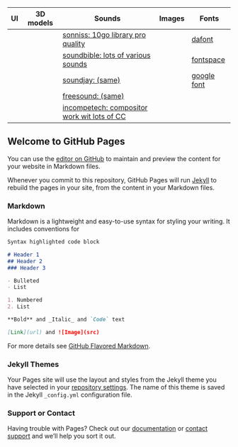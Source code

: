 


| UI  | 3D models  | Sounds  | Images | Fonts |
|---|---|---|---|---|
|   |   | [sonniss: 10go library pro quality](http://www.sonniss.com/)  |   | [dafont]( http://www.dafont.com/fr/) |
|   |   | [soundbible: lots of various sounds](http://soundbible.com/)  |   | [fontspace](http://www.fontspace.com/) |
|   |   | [soundjay: (same)](https://www.soundjay.com/)  |   | [google font](https://fonts.google.com/)  |
|   |   | [freesound: (same)](http://www.freesound.org/)  |   |  |
|   |   | [incompetech: compositor work wit lots of CC ](http://incompetech.com/) |   |  |


## Welcome to GitHub Pages

You can use the [editor on GitHub](https://github.com/Obsy69/OozProject/edit/master/index.md) to maintain and preview the content for your website in Markdown files.

Whenever you commit to this repository, GitHub Pages will run [Jekyll](https://jekyllrb.com/) to rebuild the pages in your site, from the content in your Markdown files.

### Markdown

Markdown is a lightweight and easy-to-use syntax for styling your writing. It includes conventions for

```markdown
Syntax highlighted code block

# Header 1
## Header 2
### Header 3

- Bulleted
- List

1. Numbered
2. List

**Bold** and _Italic_ and `Code` text

[Link](url) and ![Image](src)
```

For more details see [GitHub Flavored Markdown](https://guides.github.com/features/mastering-markdown/).

### Jekyll Themes

Your Pages site will use the layout and styles from the Jekyll theme you have selected in your [repository settings](https://github.com/Obsy69/OozProject/settings). The name of this theme is saved in the Jekyll `_config.yml` configuration file.

### Support or Contact

Having trouble with Pages? Check out our [documentation](https://help.github.com/categories/github-pages-basics/) or [contact support](https://github.com/contact) and we’ll help you sort it out.
